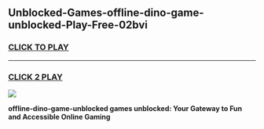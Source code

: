 
## Unblocked-Games-offline-dino-game-unblocked-Play-Free-02bvi
<h3>
<a href="https://premium76.site?title=offline-dino-game-unblocked&ref=10A">CLICK TO PLAY</a></h3>
<hr>

<h3>
<a href="https://premium76.site?title=offline-dino-game-unblocked&ref=10A">CLICK 2 PLAY</a>
  
</h3>

<a href="https://premium76.site?title=offline-dino-game-unblocked&ref=10A"><img src="https://clearcache.store/games.png"></a>


**offline-dino-game-unblocked games unblocked: Your Gateway to Fun and Accessible Online Gaming**
